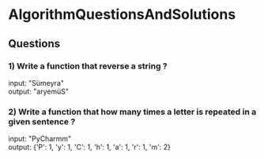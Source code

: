 # AlgorithmQuestionsAndSolutions
## Questions
### 1) Write a function that reverse a string ?
input: "Sümeyra" <br />
output: "aryemüS"

### 2) Write a function that how many times a letter is repeated  in a given sentence ?
input: "PyCharmm"  <br/>
output: {'P': 1, 'y': 1, 'C': 1, 'h': 1, 'a': 1, 'r': 1, 'm': 2}
